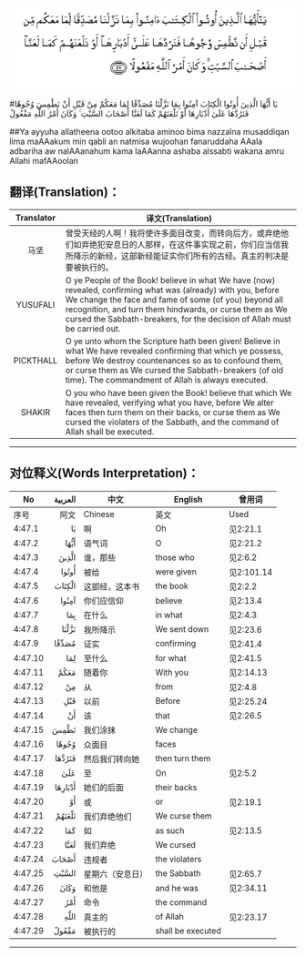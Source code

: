 ![004:047](images/004_047.gif)

#يَا أَيُّهَا الَّذِينَ أُوتُوا الْكِتَابَ آمِنُوا بِمَا نَزَّلْنَا مُصَدِّقًا لِمَا مَعَكُمْ مِنْ قَبْلِ أَنْ نَطْمِسَ وُجُوهًا فَنَرُدَّهَا عَلَىٰ أَدْبَارِهَا أَوْ نَلْعَنَهُمْ كَمَا لَعَنَّا أَصْحَابَ السَّبْتِ ۚ وَكَانَ أَمْرُ اللَّهِ مَفْعُولً 

##Ya ayyuha allatheena ootoo alkitaba aminoo bima nazzalna musaddiqan lima maAAakum min qabli an natmisa wujoohan fanaruddaha AAala adbariha aw nalAAanahum kama laAAanna ashaba alssabti wakana amru Allahi mafAAoolan 

## 翻译(Translation)：

| Translator | 译文(Translation)                                            |
| :--------: | ------------------------------------------------------------ |
|    马坚    | 曾受天经的人啊！我将使许多面目改变，而转向后方，或弃绝他们如弃绝犯安息日的人那样，在这件事实现之前，你们应当信我所降示的新经，这部新经能证实你们所有的古经。真主的判决是要被执行的。 |
|  YUSUFALI  | O ye People of the Book! believe in what We have (now) revealed, confirming what was (already) with you, before We change the face and fame of some (of you) beyond all recognition, and turn them hindwards, or curse them as We cursed the Sabbath-breakers, for the decision of Allah must be carried out. |
| PICKTHALL  | O ye unto whom the Scripture hath been given! Believe in what We have revealed confirming that which ye possess, before We destroy countenances so as to confound them, or curse them as We cursed the Sabbath-breakers (of old time). The commandment of Allah is always executed. |
|   SHAKIR   | O you who have been given the Book! believe that which We have revealed, verifying what you have, before We alter faces then turn them on their backs, or curse them as We cursed the violaters of the Sabbath, and the command of Allah shall be executed. |

---

## 对位释义(Words Interpretation)：

| No   | العربية | 中文    | English | 曾用词 |
| ---- | ------: | ------- | ------- | ------ |
| 序号 |    阿文 | Chinese | 英文    | Used   |
| 4:47.1  | يَا      | 啊               | Oh                | 见2:21.1   |
| 4:47.2  | أَيُّهَا    | 语气词           | O                 | 见2:21.2   |
| 4:47.3  | الَّذِينَ   | 谁，那些         | those who         | 见2:6.2    |
| 4:47.4  | أُوتُوا   | 被给             | were given        | 见2:101.14 |
| 4:47.5  | الْكِتَابَ  | 这部经，这本书   | the book          | 见2:2.2    |
| 4:47.6  | آمِنُوا   | 你们应信仰       | believe           | 见2:13.4   |
| 4:47.7  | بِمَا     | 在什么           | in what           | 见2:4.3    |
| 4:47.8  | نَزَّلْنَا   | 我所降示         | We sent down      | 见2:23.6   |
| 4:47.9  | مُصَدِّقًا   | 证实             | confirming        | 见2:41.4   |
| 4:47.10 | لِمَا     | 至什么           | for what          | 见2:41.5   |
| 4:47.11 | مَعَكُمْ    | 随着你           | With you          | 见2:14.13  |
| 4:47.12 | مِنْ      | 从               | from              | 见2:4.8    |
| 4:47.13 | قَبْلِ     | 以前             | Before            | 见2:25.24  |
| 4:47.14 | أَنْ      | 该               | that              | 见2:26.5   |
| 4:47.15 | نَطْمِسَ    | 我们涂抹         | We change         |            |
| 4:47.16 | وُجُوهًا   | 众面目           | faces             |            |
| 4:47.17 | فَنَرُدَّهَا  | 然后我们转向她   | then turn them    |            |
| 4:47.18 | عَلَىٰ     | 至               | On                | 见2:5.2    |
| 4:47.19 | أَدْبَارِهَا | 她们的后面       | their backs       |            |
| 4:47.20 | أَوْ      | 或               | or                | 见2:19.1   |
| 4:47.21 | نَلْعَنَهُمْ  | 我们弃绝他们     | We curse them     |            |
| 4:47.22 | كَمَا     | 如               | as such           | 见2:13.5   |
| 4:47.23 | لَعَنَّا    | 我们弃绝         | We cursed         |            |
| 4:47.24 | أَصْحَابَ   | 违规者           | the violaters     |            |
| 4:47.25 | السَّبْتِ   | 星期六（安息日） | the Sabbath       | 见2:65.7   |
| 4:47.26 | وَكَانَ    | 和他是           | and he was        | 见2:34.11  |
| 4:47.27 | أَمْرُ     | 命令             | the command       |            |
| 4:47.28 | اللَّهِ    | 真主的           | of Allah          | 见2:23.17  |
| 4:47.29 | مَفْعُولً   | 被执行的         | shall be executed |            |

---
